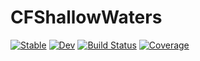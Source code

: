 # CFShallowWaters

[![Stable](https://img.shields.io/badge/docs-stable-blue.svg)](https://ClimFlows.github.io/CFShallowWaters.jl/stable/)
[![Dev](https://img.shields.io/badge/docs-dev-blue.svg)](https://ClimFlows.github.io/CFShallowWaters.jl/dev/)
[![Build Status](https://github.com/ClimFlows/CFShallowWaters.jl/actions/workflows/CI.yml/badge.svg?branch=main)](https://github.com/ClimFlows/CFShallowWaters.jl/actions/workflows/CI.yml?query=branch%3Amain)
[![Coverage](https://codecov.io/gh/ClimFlows/CFShallowWaters.jl/branch/main/graph/badge.svg)](https://codecov.io/gh/ClimFlows/CFShallowWaters.jl)
